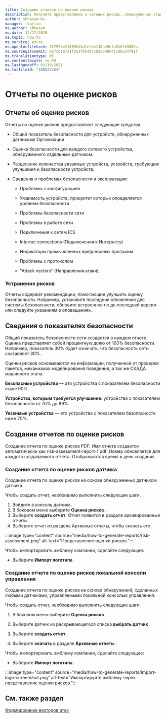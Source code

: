 ```yaml
---
title: Создание отчетов по оценке рисков
description: Получите представление о сетевых рисках, обнаруженных отдельными датчиками, или Статистическое представление рисков, обнаруженных всеми датчиками.
author: shhazam-ms
manager: rkarlin
ms.author: shhazam
ms.date: 12/17/2020
ms.topic: how-to
ms.service: azure
ms.openlocfilehash: 367974e214892d4dfefeb138ae5bfa516f49882a
ms.sourcegitcommit: 867cb1b7a1f3a1f0b427282c648d411d0ca4f81f
ms.translationtype: MT
ms.contentlocale: ru-RU
ms.lasthandoff: 03/19/2021
ms.locfileid: "100522263"
---
```

# <a name="risk-assessment-reporting"></a>Отчеты по оценке рисков

## <a name="about-risk-assessment-reports"></a>Отчеты об оценке рисков

Отчеты по оценке рисков предоставляют следующие средства.

- Общий показатель безопасности для устройств, обнаруженных датчиками Организации.

- Оценка безопасности для каждого сетевого устройства, обнаруженного отдельным датчиком.

- Разделение количества уязвимых устройств, устройств, требующих улучшения и безопасности устройств.

-  Сведения о проблемах безопасности и эксплуатации:

    - Проблемы с конфигурацией

    - Уязвимость устройств, приоритет которых определяется уровнем безопасности

    - Проблемы безопасности сети

    - Проблемы в работе сети

    - Подключения к сетям ICS

    - Internet connections (Подключения к Интернету)

    - Индикаторы промышленных вредоносных программ

    - Проблемы с протоколом

    - "Attack vectors" (Направления атаки).

### <a name="risk-mitigation"></a>Устранение рисков

Отчеты содержат рекомендации, помогающие улучшить оценку безопасности. Например, установите последние обновления для системы безопасности, обновите встроенное по до последней версии или следуйте указаниям в оповещениях.

## <a name="about-security-scores"></a>Сведения о показателях безопасности

Общий показатель безопасности сети создается в каждом отчете. Оценка представляет собой процентную долю от 100% безопасности. Например, показатель 30% будет означать, что безопасность сети составляет 30%.

Оценки рисков основываются на информации, полученной от проверки пакетов, механизмах моделирования поведения, а так же СКАДА машинного этапа.

**Безопасные устройства** — это устройства с показателем безопасности выше 90%.

**Устройства, которым требуется улучшение**: устройства с показателем безопасности от 70% до 89%.

**Уязвимые устройства** — это устройства с показателем безопасности ниже 70%.

## <a name="create-risk-assessment-reports"></a>Создание отчетов по оценке рисков

Создание отчета по оценке рисков PDF. Имя отчета создается автоматически как risk-assessment-report-1.pdf. Номер обновляется для каждого создаваемого отчета.  Отображаются время и день создания.

### <a name="create-a-sensor-risk-assessment-report"></a>Создание отчета по оценке рисков датчика

Создание отчета по оценке рисков на основе обнаруженных датчиком датчика.

Чтобы создать отчет, необходимо выполнить следующие шаги.

1. Войдите в консоль датчика.
1. В боковом меню выберите **Оценка рисков** .
1. Выберите **создать отчет**. Отчет появится в разделе архивированные отчеты.
1. Выберите отчет из раздела Архивные отчеты, чтобы скачать его.

:::image type="content" source="media/how-to-generate-reports/risk-assessment.png" alt-text="Представление оценки рисков.":::

Чтобы импортировать эмблему компании, сделайте следующее:

- Выберите **Импорт логотипа**.

### <a name="create-an-on-premises-management-console-risk-assessment-report"></a>Создание отчета по оценке рисков локальной консоли управления

Создание отчета по оценке рисков на основе обнаружений, сделанных любыми датчиками, управляемыми локальной консолью управления. 

Чтобы создать отчет, необходимо выполнить следующие шаги.

1. В боковом меню выберите **Оценка рисков** .

2. Выберите датчик из раскрывающегося списка **выбрать датчик** .

3. Выберите **создать отчет**.

4. Выберите **скачать** в разделе **Архивные отчеты** .

Чтобы импортировать эмблему компании, сделайте следующее:

- Выберите **Импорт логотипа**.

:::image type="content" source="media/how-to-generate-reports/import-logo-screenshot.png" alt-text="Импортируйте эмблему через представление оценки рисков.":::

## <a name="see-also"></a>См. также раздел

[Формирование векторов атак](how-to-create-attack-vector-reports.md)

